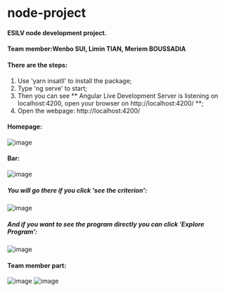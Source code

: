 # node-project
#### ESILV node development project.
#### Team member:Wenbo SUI, Limin TIAN, Meriem BOUSSADIA 
#### There are the steps:
1. Use 'yarn insatll' to install the package;
2. Type 'ng serve' to start;
3. Then you can see ** Angular Live Development Server is listening on localhost:4200, open your browser on http://localhost:4200/ **;
4. Open the webpage: http://localhost:4200/

#### Homepage:
![image](https://github.com/azddzasw/web-learning-app/assets/109863412/ef7896c0-7e76-4b21-b25a-ab92b5cda141)

#### Bar:
![image](https://github.com/azddzasw/web-learning-app/assets/109863412/ebcb80af-922d-4801-99eb-db395c89b10f)

##### You will go there if you click 'see the criterion':
![image](https://github.com/azddzasw/web-learning-app/assets/109863412/01fe3e1c-2c7c-4882-9ed1-7d9cfec3892c)

##### And if you want to see the program directly you can click 'Explore Program':
![image](https://github.com/azddzasw/web-learning-app/assets/109863412/c9d65f35-aac2-4a95-9888-9170f82fe32a)

#### Team member part:
![image](https://github.com/azddzasw/web-learning-app/assets/109863412/e7cc4ac5-7861-47fd-a285-d7691df7caf5)
![image](https://github.com/azddzasw/web-learning-app/assets/109863412/ec6f3001-7f21-46bb-b089-3bdfe33883ef)




